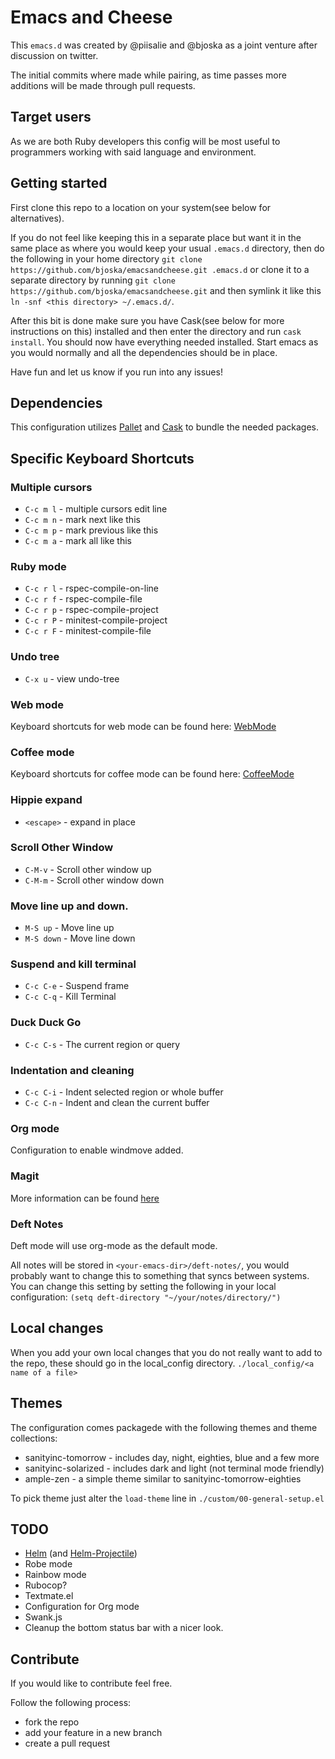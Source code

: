 # Emacs and Cheese

This `emacs.d` was created by @piisalie and @bjoska as a joint venture after discussion on twitter.

The initial commits where made while pairing, as time passes more additions will be made through pull requests.

## Target users

As we are both Ruby developers this config will be most useful to programmers working with said language and environment.

## Getting started

First clone this repo to a location on your system(see below for alternatives).

If you do not feel like keeping this in a separate place but want it in the same place as where you would keep your usual `.emacs.d` directory, then do the following in your home directory `git clone https://github.com/bjoska/emacsandcheese.git .emacs.d` or clone it to a separate directory by running `git clone https://github.com/bjoska/emacsandcheese.git` and then symlink it like this `ln -snf <this directory> ~/.emacs.d/`.

After this bit is done make sure you have Cask(see below for more instructions on this) installed and then enter the directory and run `cask install`. You should now have everything needed installed. Start emacs as you would normally and all the dependencies should be in place.

Have fun and let us know if you run into any issues!

## Dependencies

This configuration utilizes [Pallet](https://github.com/rdallasgray/pallet) and [Cask](https://github.com/cask/cask) to bundle the needed packages.

## Specific Keyboard Shortcuts

### Multiple cursors

- `C-c m l` - multiple cursors edit line
- `C-c m n` - mark next like this
- `C-c m p` - mark previous like this
- `C-c m a` - mark all like this

### Ruby mode

- `C-c r l` - rspec-compile-on-line
- `C-c r f` - rspec-compile-file
- `C-c r p` - rspec-compile-project
- `C-c r P` - minitest-compile-project
- `C-c r F` - minitest-compile-file

### Undo tree

- `C-x u` - view undo-tree

### Web mode

Keyboard shortcuts for web mode can be found here:
[WebMode](http://web-mode.org/)

### Coffee mode

Keyboard shortcuts for coffee mode can be found here:
[CoffeeMode](https://github.com/defunkt/coffee-mode#default-key-bindings)

### Hippie expand

- `<escape>` - expand in place

### Scroll Other Window

- `C-M-v` - Scroll other window up
- `C-M-m` - Scroll other window down

### Move line up and down.

- `M-S up` - Move line up
- `M-S down` - Move line down

### Suspend and kill terminal

- `C-c C-e` - Suspend frame
- `C-c C-q` - Kill Terminal

### Duck Duck Go

- `C-c C-s` - The current region or query

### Indentation and cleaning

- `C-c C-i` - Indent selected region or whole buffer
- `C-c C-n` - Indent and clean the current buffer

### Org mode

Configuration to enable windmove added.

### Magit

More information can be found [here](https://github.com/magit/magit)

### Deft Notes

Deft mode will use org-mode as the default mode.

All notes will be stored in `<your-emacs-dir>/deft-notes/`, you would
probably want to change this to something that syncs between systems.
You can change this setting by setting the following in your local configuration:
`(setq deft-directory "~/your/notes/directory/")`

## Local changes

When you add your own local changes that you do not really want to add to the repo, these should go in the local_config directory.
`./local_config/<a name of a file>`

## Themes

The configuration comes packagede with the following themes and theme collections:
- sanityinc-tomorrow - includes day, night, eighties, blue and a few more
- sanityinc-solarized - includes dark and light (not terminal mode friendly)
- ample-zen - a simple theme similar to sanityinc-tomorrow-eighties

To pick theme just alter the `load-theme` line in `./custom/00-general-setup.el`

## TODO

- [Helm](https://github.com/emacs-helm/helm) (and [Helm-Projectile](https://github.com/bbatsov/projectile#helm-integration))
- Robe mode
- Rainbow mode
- Rubocop?
- Textmate.el
- Configuration for Org mode
- Swank.js
- Cleanup the bottom status bar with a nicer look.

## Contribute

If you would like to contribute feel free.

Follow the following process:

- fork the repo
- add your feature in a new branch
- create a pull request
